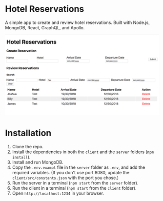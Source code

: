 # Hotel Reservations

A simple app to create and review hotel reservations. Built with Node.js, MongoDB, React, GraphQL, and Apollo.

![Preview](preview.png)


# Installation

1. Clone the repo.
2. Install the dependencies in both the `client` and the `server` folders (`npm install`).
3. Install and run MongoDB.
4. Copy the `.env.exampl` file in the `server` folder as `.env`, and add the required variables. (If you don't use port 8080, update the `client/src/constants.json` with the port you chose.)
5. Run the server in a terminal (`npm start` from the `server` folder).
6. Run the client in a terminal (`npm start` from the `client` folder).
7. Open `http://localhost:1234` in your browser.


